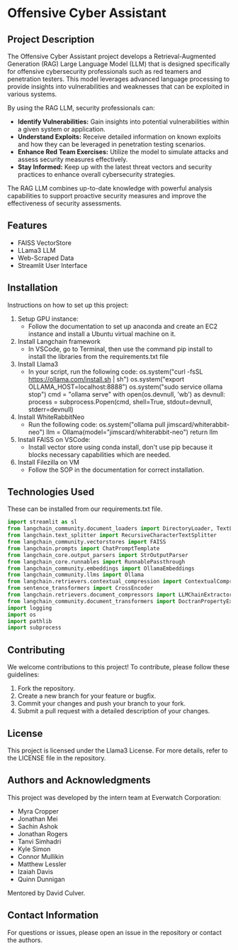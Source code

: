 # Offensive Cyber Assistant

## Project Description

The Offensive Cyber Assistant project develops a Retrieval-Augmented Generation (RAG) Large Language Model (LLM) that is designed specifically for offensive cybersecurity professionals such as red teamers and penetration testers. This model leverages advanced language processing to provide insights into vulnerabilities and weaknesses that can be exploited in various systems.

By using the RAG LLM, security professionals can:

- **Identify Vulnerabilities:** Gain insights into potential vulnerabilities within a given system or application.
- **Understand Exploits:** Receive detailed information on known exploits and how they can be leveraged in penetration testing scenarios.
- **Enhance Red Team Exercises:** Utilize the model to simulate attacks and assess security measures effectively.
- **Stay Informed:** Keep up with the latest threat vectors and security practices to enhance overall cybersecurity strategies.

The RAG LLM combines up-to-date knowledge with powerful analysis capabilities to support proactive security measures and improve the effectiveness of security assessments.

## Features
- FAISS VectorStore
- LLama3 LLM
- Web-Scraped Data
- Streamlit User Interface
  
## Installation
Instructions on how to set up this project:
1. Setup GPU instance:
   - Follow the documentation to set up anaconda and create an EC2 instance and install a Ubuntu virtual machine on it.
3. Install Langchain framework
   - In VSCode, go to Terminal, then use the command pip install<library> to install the libraries from the requirements.txt file
5. Install Llama3
   - In your script, run the following code:
        os.system("curl -fsSL https://ollama.com/install.sh | sh")
        os.system("export OLLAMA_HOST=localhost:8888")
        os.system("sudo service ollama stop")
        cmd = "ollama serve"
        with open(os.devnull, 'wb') as devnull:
            process = subprocess.Popen(cmd, shell=True, stdout=devnull, stderr=devnull)
7. Install WhiteRabbitNeo
   - Run the following code:
        os.system("ollama pull jimscard/whiterabbit-neo")
        llm = Ollama(model="jimscard/whiterabbit-neo")
        return llm
8. Install FAISS on VSCode:
   - Install vector store using conda install, don't use pip because it blocks necessary capabilities which are needed.
10. Install Filezilla on VM
    - Follow the SOP in the documentation for correct installation.

## Technologies Used
These can be installed from our requirements.txt file.
```python
import streamlit as sl
from langchain_community.document_loaders import DirectoryLoader, TextLoader, JSONLoader, UnstructuredHTMLLoader, UnstructuredMarkdownLoader
from langchain.text_splitter import RecursiveCharacterTextSplitter
from langchain_community.vectorstores import FAISS
from langchain.prompts import ChatPromptTemplate
from langchain_core.output_parsers import StrOutputParser
from langchain_core.runnables import RunnablePassthrough
from langchain_community.embeddings import OllamaEmbeddings
from langchain_community.llms import Ollama
from langchain.retrievers.contextual_compression import ContextualCompressionRetriever
from sentence_transformers import CrossEncoder
from langchain.retrievers.document_compressors import LLMChainExtractor
from langchain_community.document_transformers import DoctranPropertyExtractor
import logging
import os
import pathlib
import subprocess
```

## Contributing
We welcome contributions to this project! To contribute, please follow these guidelines:

1. Fork the repository.
2. Create a new branch for your feature or bugfix.
3. Commit your changes and push your branch to your fork.
4. Submit a pull request with a detailed description of your changes.

## License
This project is licensed under the Llama3 License. For more details, refer to the LICENSE file in the repository.

## Authors and Acknowledgments
This project was developed by the intern team at Everwatch Corporation:

- Myra Cropper
- Jonathan Mei
- Sachin Ashok
- Jonathan Rogers
- Tanvi Simhadri
- Kyle Simon
- Connor Mullikin
- Matthew Lessler
- Izaiah Davis
- Quinn Dunnigan

Mentored by David Culver.

## Contact Information
For questions or issues, please open an issue in the repository or contact the authors.
